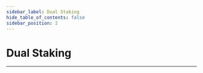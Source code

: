 ```yaml
---
sidebar_label: Dual Staking
hide_table_of_contents: false
sidebar_position: 2
---
```


# Dual Staking 
---